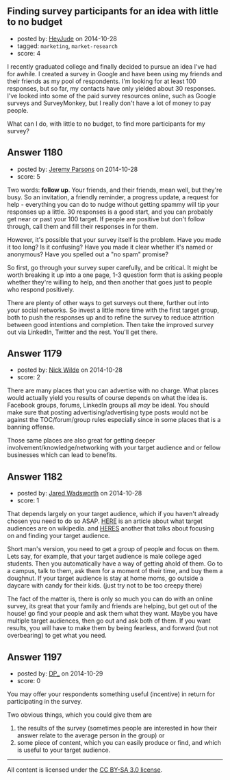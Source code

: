## Finding survey participants for an idea with little to no budget

- posted by: [HeyJude](https://stackexchange.com/users/5244390/heyjude) on 2014-10-28
- tagged: `marketing`, `market-research`
- score: 4

I recently graduated college and finally decided to pursue an idea I've had for awhile. I created a survey in Google and have been using my friends and their friends as my pool of respondents. I'm looking for at least 100 responses, but so far, my contacts have only yielded about 30 responses. I've looked into some of the paid survey resources online, such as Google surveys and SurveyMonkey, but I really don't have a lot of money to pay people. 

What can I do, with little to no budget, to find more participants for my survey? 


## Answer 1180

- posted by: [Jeremy Parsons](https://stackexchange.com/users/497810/jeremy-parsons) on 2014-10-28
- score: 5

Two words: **follow up**. Your friends, and their friends, mean well, but they're busy. So an invitation, a friendly reminder, a progress update, a request for help - everything you can do to nudge without getting spammy will tip your responses up a little. 30 responses is a good start, and you can probably get near or past your 100 target. If people are positive but don't follow through, call them and fill their responses in for them.

However, it's possible that your survey itself is the problem. Have you made it too long? Is it confusing? Have you made it clear whether it's named or anonymous? Have you spelled out a "no spam" promise?

So first, go through your survey super carefully, and be critical. It might be worth breaking it up into a one page, 1-3 question form that is asking people whether they're willing to help, and then another that goes just to people who respond positively.

There are plenty of other ways to get surveys out there, further out into your social networks. So invest a little more time with the first target group, both to push the responses up and to refine the survey to reduce attrition between good intentions and completion. Then take the improved survey out via LinkedIn, Twitter and the rest. You'll get there.


## Answer 1179

- posted by: [Nick Wilde](https://stackexchange.com/users/454046/nick-wilde) on 2014-10-28
- score: 2

There are many places that you can advertise with no charge. What places would actually yield you results of course depends on what the idea is. Facebook groups, forums, LinkedIn groups all *may* be ideal. You should make sure that posting advertising/advertising type posts would not be against the TOC/forum/group rules especially since in some places that is a banning offense. 

Those same places are also great for getting deeper involvement/knowledge/networking with your target audience and or fellow businesses which can lead to benefits.


## Answer 1182

- posted by: [Jared Wadsworth](https://stackexchange.com/users/5056044/jared-wadsworth) on 2014-10-28
- score: 1

<p>That depends largely on your target audience, which if you haven't already chosen you need to do so ASAP. <a href="http://en.wikipedia.org/wiki/Target_audience" rel="nofollow">HERE</a> is an article about what target audiences are on wikipedia. and <a href="http://marketing.about.com/cs/brandmktg/a/target_market.htm" rel="nofollow">HERES</a> another that talks about focusing on and finding your target audience. </p>

<p>Short man's version, you need to get a group of people and focus on them. Lets say, for example, that your target audience is male college aged students. Then you automatically have a way of getting ahold of them. Go to a campus, talk to them, ask them for a moment of their time, and buy them a doughnut. If your target audience is stay at home moms, go outside a daycare with candy for their kids. (just try not to be too creepy there) </p>

<p>The fact of the matter is, there is only so much you can do with an online survey, its great that your family and friends are helping, but get out of the house! go find your people and ask them what they want. Maybe you have multiple target audiences, then go out and ask both of them. If you want results, you will have to make them by being fearless, and forward (but not overbearing) to get what you need.</p>



## Answer 1197

- posted by: [DP_](https://stackexchange.com/users/171799/dp) on 2014-10-29
- score: 0

You may offer your respondents something useful (incentive) in return for participating in the survey.

Two obvious things, which you could give them are 

  1. the results of the survey (sometimes people are interested in how their answer relate to the average person in the group) or
  1. some piece of content, which you can easily produce or find, and which is useful to your target audience.



---

All content is licensed under the [CC BY-SA 3.0 license](https://creativecommons.org/licenses/by-sa/3.0/).
